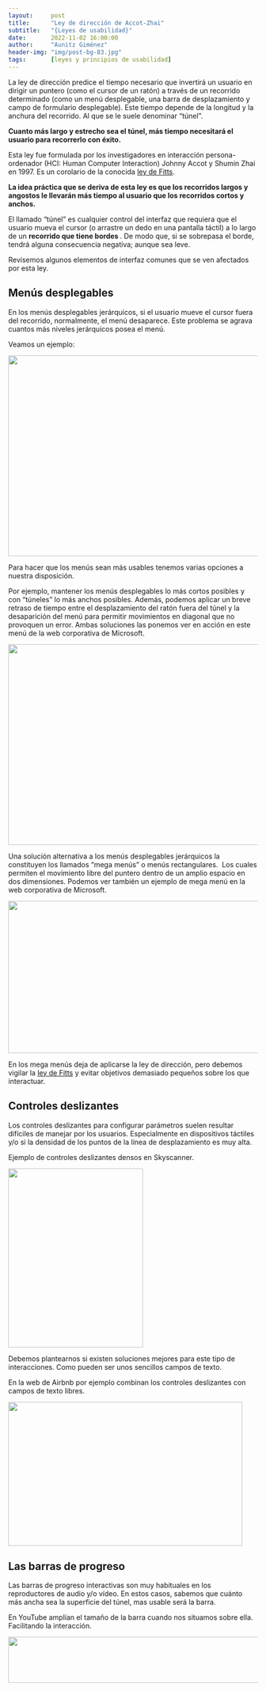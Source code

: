 ```yaml
---
layout:     post
title:      "Ley de dirección de Accot-Zhai"
subtitle:   "{Leyes de usabilidad}"
date:       2022-11-02 16:00:00
author:     "Aunitz Giménez"
header-img: "img/post-bg-83.jpg"
tags:       [leyes y principios de usabilidad]
---
```


<p>La ley de dirección predice el tiempo necesario que invertirá un usuario en dirigir un puntero (como el cursor de un ratón) a través de un recorrido determinado (como un menú desplegable, una barra de desplazamiento y campo de formulario desplegable). Este tiempo depende de la longitud y la anchura del recorrido. Al que se le suele denominar “túnel”.</p>

<p><strong> Cuanto más largo y estrecho sea el túnel, más tiempo necesitará el usuario para recorrerlo con éxito. </strong></p>

<p>Esta ley fue formulada por los investigadores en interacción persona-ordenador (HCI: Human Computer Interaction) Johnny Accot y Shumin Zhai en 1997. Es un corolario de la conocida <a href="{{ site.baseurl }}{% post_url 2018-01-21-ley-01-ley-de-fitts %}"> ley de Fitts</a>.</p>

<p><strong> La idea práctica que se deriva de esta ley es que los recorridos largos y angostos le llevarán más tiempo al usuario que los recorridos cortos y anchos. </strong></p>
<p>El llamado “túnel” es cualquier control del interfaz que requiera que el usuario mueva el cursor (o arrastre un dedo en una pantalla táctil) a lo largo de un <strong> recorrido que tiene bordes </strong> . De modo que, si se sobrepasa el borde, tendrá alguna consecuencia negativa; aunque sea leve.</p>

<p>Revisemos algunos elementos de interfaz comunes que se ven afectados por esta ley.</p>

<h2>Menús desplegables</h2>

<p>En los menús desplegables jerárquicos, si el usuario mueve el cursor fuera del recorrido, normalmente, el menú desaparece. Este problema se agrava cuantos más niveles jerárquicos posea el menú.</p>

<p>Veamos un ejemplo:</p>

<p><img src="{{ site.baseurl }}/img/ley-de-direccion-01.gif" loading="lazy" alt="" width="720" height="406"></p>

<p>Para hacer que los menús sean más usables tenemos varias opciones a nuestra disposición.</p>

<p>Por ejemplo, mantener los menús desplegables lo más cortos posibles y con “túneles” lo más anchos posibles. Además, podemos aplicar un breve retraso de tiempo entre el desplazamiento del ratón fuera del túnel y la desaparición del menú para permitir movimientos en diagonal que no provoquen un error. Ambas soluciones las ponemos ver en acción en este menú de la web corporativa de Microsoft.</p>

<p><img src="{{ site.baseurl }}/img/ley-de-direccion-02.gif" loading="lazy" alt="" width="720" height="406"></p>

<p>Una solución alternativa a los menús desplegables jerárquicos la constituyen los llamados “mega menús” o menús rectangulares.  Los cuales permiten el movimiento libre del puntero dentro de un amplio espacio en dos dimensiones. Podemos ver también un ejemplo de mega menú en la web corporativa de Microsoft.</p>

<p><img src="{{ site.baseurl }}/img/ley-de-direccion-03.png" loading="lazy" alt="" width="720" height="308"></p>

<p>En los mega menús deja de aplicarse la ley de dirección, pero debemos vigilar la <a href="{{ site.baseurl }}{% post_url 2018-01-21-ley-01-ley-de-fitts %}"> ley de Fitts</a> y evitar objetivos demasiado pequeños sobre los que interactuar.</p>

<h2>Controles deslizantes</h2>

<p>Los controles deslizantes para configurar parámetros suelen resultar difíciles de manejar por los usuarios. Especialmente en dispositivos táctiles y/o si la densidad de los puntos de la línea de desplazamiento es muy alta.</p>

<p>Ejemplo de controles deslizantes densos en Skyscanner.</p>

<p><img src="{{ site.baseurl }}/img/ley-de-direccion-04.gif" loading="lazy" alt="" width="272" height="362"></p>

<p>Debemos plantearnos si existen soluciones mejores para este tipo de interacciones. Como pueden ser unos sencillos campos de texto.</p>

<p>En la web de Airbnb por ejemplo combinan los controles deslizantes con campos de texto libres.</p>

<p><img src="{{ site.baseurl }}/img/ley-de-direccion-05.png" loading="lazy" alt="" width="473" height="291"></p>

<h2>Las barras de progreso</h2>

<p>Las barras de progreso interactivas son muy habituales en los reproductores de audio y/o vídeo. En estos casos, sabemos que cuánto más ancha sea la superficie del túnel, mas usable será la barra.</p>

<p>En YouTube amplían el tamaño de la barra cuando nos situamos sobre ella. Facilitando la interacción.</p>

<p><img src="{{ site.baseurl }}/img/ley-de-direccion-06.gif" loading="lazy" alt="" width="622" height="93"></p>